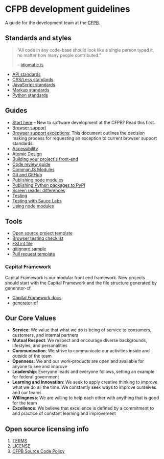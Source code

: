 # CFPB development guidelines

A guide for the development team at the [CFPB](https://cfpb.github.io/).

## Standards and styles

> “All code in any code-base should look like a single person typed it, no matter how many people contributed.”
>
> – [idiomatic.js](https://github.com/rwaldron/idiomatic.js/#all-code-in-any-code-base-should-look-like-a-single-person-typed-it-no-matter-how-many-people-contributed)

- [API standards](standards/api.md)
- [CSS/Less standards](standards/css.md)
- [JavaScript standards](standards/javascript.md)
- [Markup standards](standards/markup.md)
- [Python standards](standards/python.md)

## Guides

- [Start here](guides/start-here.md) – New to software development at the CFPB? Read this first.
- [Browser support](guides/browser-support.md)
- [Browser support exceptions](guides/browser-support-exceptions.md): This document
outlines the decision making process for requesting an exception to current
browser support standards.
- [Accessibility](guides/accessibility.md)
- [Atomic Design](guides/atomic-design.md)
- [Building your project's front-end](guides/build.md)
- [Code review guide](guides/code-reviews.md)
- [CommonJS Modules](guides/javascript-modules-commonjs.md)
- [Git and GitHub](guides/git.md)
- [Publishing node modules](guides/npm.md)
- [Publishing Python packages to PyPI](guides/pypi.md)
- [Screen reader differences](guides/screen-reader-differences.md)
- [Testing](guides/testing.md)
- [Testing with Sauce Labs](guides/sauce-labs.md)
- [Using node modules](guides/npm-usage.md)

## Tools

- [Open source project template](https://github.com/cfpb/open-source-project-template)
- [Browser testing checklist](tools/browser-checklist.md)
- [ESLint file](.eslintrc)
- [gitignore sample](.gitignore)
- [Pull request template](https://raw.githubusercontent.com/cfpb/development/master/.github/PULL_REQUEST_TEMPLATE.md)

### Capital Framework

Capital Framework is our modular front end framework. New projects should start with the Capital Framework and the file structure generated by generator-cf.

- [Capital Framework docs](https://cfpb.github.io/capital-framework/)
- [generator-cf](https://github.com/cfpb/generator-cf)

## Our Core Values

- **Service**: We value that what we do is being of service to consumers, customers, and internal partners
- **Mutual Respect**: We respect and encourage diverse backgrounds, lifestyles, and personalities
- **Communication**: We strive to communicate our activities inside and outside of the team
- **Openness**: We and our work-products are open and available for anyone to see and improve
- **Leadership**: Everyone leads and everyone follows, setting an example for federal government
- **Learning and Innovation**: We seek to apply creative thinking to improve what we do all the time. We constantly seek ways to improve ourselves and our teams
- **Willingness**: We are willing to help each other with anything that is good for the team
- **Excellence**: We believe that excellence is defined by a commitment to and practice of constant learning and improvement


## Open source licensing info
1. [TERMS](TERMS.md)
2. [LICENSE](LICENSE)
3. [CFPB Source Code Policy](https://github.com/cfpb/source-code-policy/)
